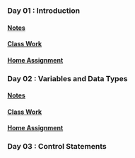 ### Day 01 : Introduction
#### [Notes](notes/day01.html)
#### [Class Work](class_work/day01.html)
#### [Home Assignment](home_assignment/day01.html)

### Day 02 : Variables and Data Types
#### [Notes](notes/day02.html)
#### [Class Work](class_work/day02.html)
#### [Home Assignment](home_assignment/day02.html)

### Day 03 : Control Statements
